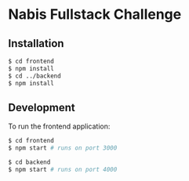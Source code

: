 # Nabis Fullstack Challenge

## Installation

```bash
$ cd frontend
$ npm install
$ cd ../backend
$ npm install
```

## Development

To run the frontend application:

```bash
$ cd frontend
$ npm start # runs on port 3000
```

```bash
$ cd backend
$ npm start # runs on port 4000
```
